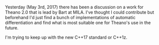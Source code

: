 Yesterday (May 3rd, 2017) there has been a discussion on a work for Theano 2.0 that is lead by Bart at MILA. I've thought I could contribute but beforehand I'd just find a bunch of implementations of automatic differentiation and find what is most suitable one for Theano's use in the future.

I'm trying to keep up with the new C++17 standard or C++1z.

